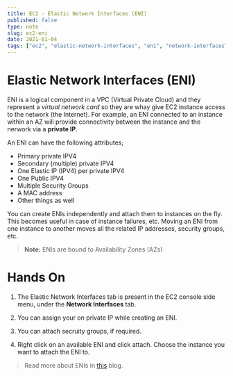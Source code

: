 ```yaml
---
title: EC2 - Elastic Network Interfaces (ENI)
published: false
type: note
slug: ec2-eni
date: 2021-01-04
tags: ["ec2", "elastic-network-interfaces", "eni", "network-interfaces", "elastic", "elastic-compute-cloud"]
---
```


# Elastic Network Interfaces (ENI)

ENI is a logical component in a VPC (Virtual Private Cloud) and they represent a _virtual network card_ so they are whay give EC2 instance access to the network (the Internet). For example, an ENI connected to an instance within an AZ will provide connectivity between the instance and the nerwork via a **private IP**. 

An ENI can have the following attributes;
- Primary private IPV4
- Secondary (multiple) private IPV4
- One Elastic IP (IPV4) per private IPV4
- One Public IPV4
- Multiple Security Groups
- A MAC address
- Other things as well

You can create ENIs independently and attach them to instances on the fly. This becomes useful in case of instance failures, etc. Moving an ENI from one instance to another moves all the related IP addresses, security groups, etc.

> **Note:** ENIs are bound to Availability Zones (AZs)

# Hands On

1. The Elastic Network Interfaces tab is present in the EC2 console side menu, under the **Network Interfaces** tab. 

2. You can assign your on private IP while creating an ENI. 

3. You can attach secruity groups, if required.

4. Right click on an available ENI and click attach. Choose the instance you want to attach the ENI to. 

> Read more about ENIs in [this](https://aws.amazon.com/blogs/aws/new-elastic-network-interfaces-in-the-virtual-private-cloud/) blog.
